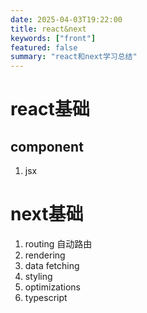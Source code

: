 ```yaml
---
date: 2025-04-03T19:22:00
title: react&next
keywords: ["front"]
featured: false
summary: "react和next学习总结"
---
```

# react基础
## component
1. jsx
## 
# next基础
1. routing 自动路由
2. rendering
3. data fetching
4. styling
5. optimizations
6. typescript
